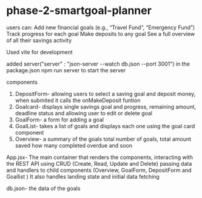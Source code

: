 # phase-2-smartgoal-planner
users can: Add new financial goals (e.g., “Travel Fund”, “Emergency Fund”) Track progress for each goal Make deposits to any goal See a full overview of all their savings activity


Used vite for development


 added server("server" : "json-server --watch db.json --port 3001") in the package.json npm run server to start the server

components
 1. DepositForm- allowing users to select a saving goal and deposit money, when submited it calls the onMakeDeposit funtion
 2. Goalcard- displays single savings goal and progress, remaining amount, deadline status and allowing user to edit or delete goal
 3. GoalForm- a form for adding a goal
 4. GoalList- takes a list of goals and displays each one using the goal card component
 5. Overview- a summary of the goals total number of goals, total amount saved how many completed overdue and soon

 App.jsx- The main container that renders the components, interacting with the REST API using CRUD (Create, Read, Update and Delete) passing data and handlers to child components (Overview, GoalForm, DepositForm and Goallist ) It also handles landing state and initial data fetching

 db.json- the data  of the goals